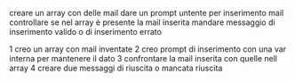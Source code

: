 <!-- compito assegnato -->
creare un array con delle mail
dare un prompt untente per inserimento mail
controllare se nel array è presente la mail inserita
mandare messaggio di inserimento valido o di inserimento errato



<!-- //esecuzione logica -->
1 creo un array con mail inventate
2 creo prompt di inserimento con una var interna per mantenere il dato
3 confrontare la mail inserita con quelle nell array
4 creare due messaggi di riuscita o mancata riuscita




